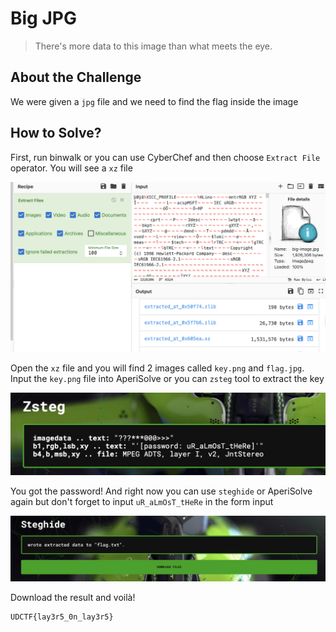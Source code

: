 # Big JPG
> There's more data to this image than what meets the eye.

## About the Challenge
We were given a `jpg` file and we need to find the flag inside the image

## How to Solve?
First, run binwalk or you can use CyberChef and then choose `Extract File` operator. You will see a `xz` file

![binwalk](images/binwalk.png)

Open the `xz` file and you will find 2 images called `key.png` and `flag.jpg`. Input the `key.png` file into AperiSolve or you can `zsteg` tool to extract the key

![zsteg](images/zsteg.png)

You got the password! And right now you can use `steghide` or AperiSolve again but don't forget to input `uR_aLmOsT_tHeRe` in the form input

![steghide](images/steghide.png)

Download the result and voilà!

```
UDCTF{lay3r5_0n_lay3r5}
```